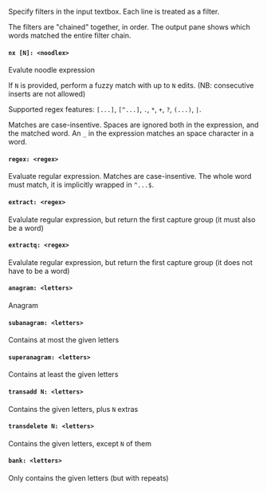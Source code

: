 Specify filters in the input textbox. Each line is treated as a filter.

The filters are "chained" together, in order. The output pane shows which words matched the entire filter chain.

#### `nx [N]: <noodlex>`

Evalute noodle expression

If `N` is provided, perform a fuzzy match with up to `N` edits. (NB: consecutive inserts are not allowed)

Supported regex features: `[...]`, `[^...]`, `.`, `*`, `+`, `?`, `(...)`, `|`.

Matches are case-insentive.
Spaces are ignored both in the expression, and the matched word.
An `_` in the expression matches an space character in a word.

#### `regex: <regex>`

Evaluate regular expression.
Matches are case-insentive.
The whole word must match, it is implicitly wrapped in  `^...$`.

#### `extract: <regex>`

Evalulate regular expression, but return the first capture group (it must also be a word)

#### `extractq: <regex>`

Evalulate regular expression, but return the first capture group (it does not have to be a word)

#### `anagram: <letters>`

Anagram

#### `subanagram: <letters>`

Contains at most the given letters

#### `superanagram: <letters>`

Contains at least the given letters

#### `transadd N: <letters>`

Contains the given letters, plus `N` extras

#### `transdelete N: <letters>`

Contains the given letters, except `N` of them

#### `bank: <letters>`

Only contains the given letters (but with repeats)
